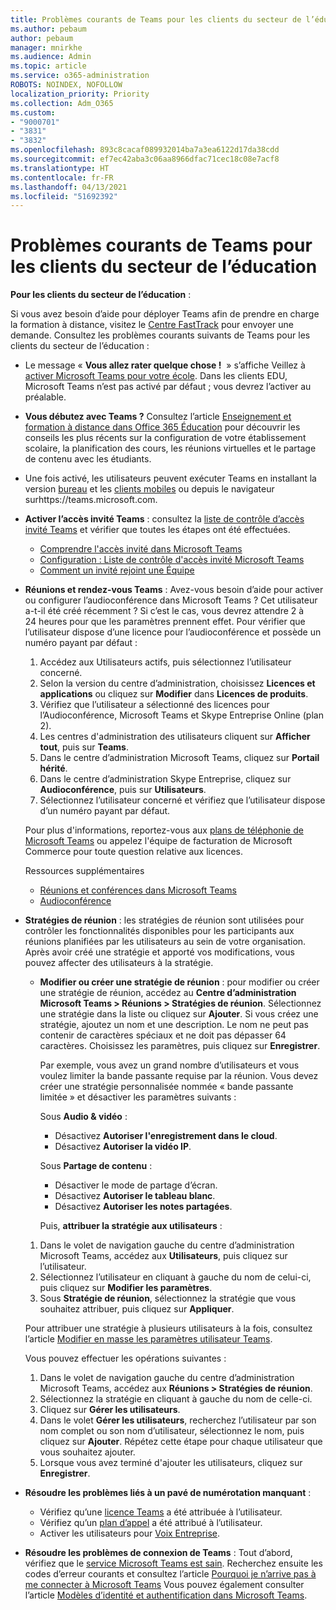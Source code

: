 ```yaml
---
title: Problèmes courants de Teams pour les clients du secteur de l’éducation
ms.author: pebaum
author: pebaum
manager: mnirkhe
ms.audience: Admin
ms.topic: article
ms.service: o365-administration
ROBOTS: NOINDEX, NOFOLLOW
localization_priority: Priority
ms.collection: Adm_O365
ms.custom:
- "9000701"
- "3831"
- "3832"
ms.openlocfilehash: 893c8cacaf089932014ba7a3ea6122d17da38cdd
ms.sourcegitcommit: ef7ec42aba3c06aa8966dfac71cec18c08e7acf8
ms.translationtype: HT
ms.contentlocale: fr-FR
ms.lasthandoff: 04/13/2021
ms.locfileid: "51692392"
---
```

# <a name="teams-common-issues-for-education-customers"></a>Problèmes courants de Teams pour les clients du secteur de l’éducation

**Pour les clients du secteur de l’éducation** :

Si vous avez besoin d’aide pour déployer Teams afin de prendre en charge la formation à distance, visitez le [Centre FastTrack](https://www.microsoft.com/fasttrack) pour envoyer une demande. Consultez les problèmes courants suivants de Teams pour les clients du secteur de l’éducation :

- Le message « **Vous allez rater quelque chose !**  » s’affiche Veillez à [activer Microsoft Teams pour votre école](https://docs.microsoft.com/microsoft-365/education/intune-edu-trial/enable-microsoft-teams). Dans les clients EDU, Microsoft Teams n’est pas activé par défaut ; vous devrez l’activer au préalable.

- **Vous débutez avec Teams ?** Consultez l’article [Enseignement et formation à distance dans Office 365 Éducation](https://support.office.com/article/remote-teaching-and-learning-in-office-365-education-f651ccae-7b65-478b-8366-51bb884025c4) pour découvrir les conseils les plus récents sur la configuration de votre établissement scolaire, la planification des cours, les réunions virtuelles et le partage de contenu avec les étudiants.

- Une fois activé, les utilisateurs peuvent exécuter Teams en installant la version [bureau](https://docs.microsoft.com/MicrosoftTeams/get-clients#desktop-client) et les [clients mobiles](https://docs.microsoft.com/MicrosoftTeams/get-clients#mobile-clients) ou depuis le navigateur surhttps://teams.microsoft.com.

- **Activer l’accès invité Teams** : consultez la [liste de contrôle d’accès invité Teams](https://docs.microsoft.com/microsoftteams/guest-access-checklist) et vérifier que toutes les étapes ont été effectuées.
    - [Comprendre l'accès invité dans Microsoft Teams](https://docs.microsoft.com/microsoftteams/guest-access)
    - [Configuration : Liste de contrôle d'accès invité Microsoft Teams](https://docs.microsoft.com/microsoftteams/guest-access-checklist)
    - [Comment un invité rejoint une Équipe](https://docs.microsoft.com/microsoftteams/guest-joins)

- **Réunions et rendez-vous Teams** : Avez-vous besoin d’aide pour activer ou configurer l’audioconférence dans Microsoft Teams ? Cet utilisateur a-t-il été créé récemment ? Si c’est le cas, vous devrez attendre 2 à 24 heures pour que les paramètres prennent effet. Pour vérifier que l’utilisateur dispose d’une licence pour l’audioconférence et possède un numéro payant par défaut :
    1. Accédez aux Utilisateurs actifs, puis sélectionnez l’utilisateur concerné.
    2. Selon la version du centre d’administration, choisissez **Licences et applications** ou cliquez sur **Modifier** dans **Licences de produits**.
    3. Vérifiez que l’utilisateur a sélectionné des licences pour l’Audioconférence, Microsoft Teams et Skype Entreprise Online (plan 2).
    4. Les centres d'administration des utilisateurs cliquent sur **Afficher tout**, puis sur **Teams**.
    5. Dans le centre d’administration Microsoft Teams, cliquez sur **Portail hérité**.
    6. Dans le centre d’administration Skype Entreprise, cliquez sur **Audioconférence**, puis sur **Utilisateurs**.
    7. Sélectionnez l’utilisateur concerné et vérifiez que l’utilisateur dispose d’un numéro payant par défaut.

    Pour plus d'informations, reportez-vous aux [plans de téléphonie de Microsoft Teams](https://docs.microsoft.com/microsoftteams/calling-plans-for-office-365) ou appelez l'équipe de facturation de Microsoft Commerce pour toute question relative aux licences.

    Ressources supplémentaires

    - [Réunions et conférences dans Microsoft Teams](https://docs.microsoft.com/microsoftteams/deploy-meetings-microsoft-teams-landing-page)
    - [Audioconférence](https://docs.microsoft.com/microsoftteams/audio-conferencing-in-office-365)

- **Stratégies de réunion** : les stratégies de réunion sont utilisées pour contrôler les fonctionnalités disponibles pour les participants aux réunions planifiées par les utilisateurs au sein de votre organisation. Après avoir créé une stratégie et apporté vos modifications, vous pouvez affecter des utilisateurs à la stratégie.

    - **Modifier ou créer une stratégie de réunion** : pour modifier ou créer une stratégie de réunion, accédez au **Centre d’administration Microsoft Teams > Réunions > Stratégies de réunion**. Sélectionnez une stratégie dans la liste ou cliquez sur **Ajouter**. Si vous créez une stratégie, ajoutez un nom et une description. Le nom ne peut pas contenir de caractères spéciaux et ne doit pas dépasser 64 caractères. Choisissez les paramètres, puis cliquez sur **Enregistrer**. 
    
        Par exemple, vous avez un grand nombre d’utilisateurs et vous voulez limiter la bande passante requise par la réunion. Vous devez créer une stratégie personnalisée nommée « bande passante limitée » et désactiver les paramètres suivants :

        Sous **Audio & vidéo** :
        - Désactivez **Autoriser l'enregistrement dans le cloud**.
        - Désactivez **Autoriser la vidéo IP**.

        Sous **Partage de contenu** :

        - Désactiver le mode de partage d’écran.
        - Désactivez **Autoriser le tableau blanc**.
        - Désactivez **Autoriser les notes partagées**.

        Puis, **attribuer la stratégie aux utilisateurs** :

    1. Dans le volet de navigation gauche du centre d’administration Microsoft Teams, accédez aux **Utilisateurs**, puis cliquez sur l’utilisateur.
    2. Sélectionnez l’utilisateur en cliquant à gauche du nom de celui-ci, puis cliquez sur **Modifier les paramètres**.
    3. Sous **Stratégie de réunion**, sélectionnez la stratégie que vous souhaitez attribuer, puis cliquez sur **Appliquer**.

    Pour attribuer une stratégie à plusieurs utilisateurs à la fois, consultez l’article [Modifier en masse les paramètres utilisateur Teams](https://docs.microsoft.com/microsoftteams/edit-user-settings-in-bulk).

    Vous pouvez effectuer les opérations suivantes :
    1. Dans le volet de navigation gauche du centre d’administration Microsoft Teams, accédez aux **Réunions > Stratégies de réunion**.
    2. Sélectionnez la stratégie en cliquant à gauche du nom de celle-ci.
    3. Cliquez sur **Gérer les utilisateurs**.
    4. Dans le volet **Gérer les utilisateurs**, recherchez l’utilisateur par son nom complet ou son nom d’utilisateur, sélectionnez le nom, puis cliquez sur **Ajouter**. Répétez cette étape pour chaque utilisateur que vous souhaitez ajouter.
    5. Lorsque vous avez terminé d'ajouter les utilisateurs, cliquez sur **Enregistrer**.

- **Résoudre les problèmes liés à un pavé de numérotation manquant** :
    - Vérifiez qu’une [licence Teams](https://docs.microsoft.com/MicrosoftTeams/assign-teams-licenses) a été attribuée à l’utilisateur.
    - Vérifiez qu’un [plan d’appel](https://docs.microsoft.com/MicrosoftTeams/calling-plan-landing-page) a été attribué à l’utilisateur.
    - Activer les utilisateurs pour [Voix Entreprise](https://docs.microsoft.com/skypeforbusiness/skype-for-business-hybrid-solutions/plan-your-phone-system-cloud-pbx-solution/enable-users-for-enterprise-voice-online-and-phone-system-voicemail#to-enable-your-users-for-phone-system-in-office-365-voice-and-voicemail).

- **Résoudre les problèmes de connexion de Teams** : Tout d’abord, vérifiez que le [service Microsoft Teams est sain](https://admin.microsoft.com/Adminportal/Home?source=applauncher#/servicehealth). Recherchez ensuite les codes d’erreur courants et consultez l’article [Pourquoi je n’arrive pas à me connecter à Microsoft Teams](https://support.office.com/article/a02f683b-61a3-4008-9447-ee60c5593b0f) Vous pouvez également consulter l’article [Modèles d’identité et authentification dans Microsoft Teams](https://docs.microsoft.com/MicrosoftTeams/identify-models-authentication).
